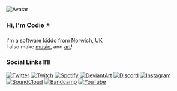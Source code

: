 ![Avatar](https://codie.gg/profile/img/avatar.png)
### Hi, I'm Codie ⭐
I'm a software kiddo from Norwich, UK \
I also make [music](https://soundcloud.com/codieradical), and [art](https://www.deviantart.com/codieradical)!



### Social Links!!1!
[![Twitter](https://codie.gg/profile/img/social/Twitter.png)](https://twitter.com/codieradical)
[![Twitch](https://codie.gg/profile/img/social/Twitch.png)](https://www.twitch.tv/codieradical)
[![Spotify](https://codie.gg/profile/img/social/Spotify.png)](https://open.spotify.com/artist/23QFVBSYU1fwB5160KlqVz)
[![DeviantArt](https://codie.gg/profile/img/social/DeviantArt.png)](https://www.deviantart.com/codieradical)
[![Discord](https://codie.gg/profile/img/social/Discord.png)](https://discord.gg/xuyT7Xm)
[![Instagram](https://codie.gg/profile/img/social/Instagram.png)](https://www.instagram.com/codieradical/)
[![SoundCloud](https://codie.gg/profile/img/social/Soundcloud.png)](https://soundcloud.com/codieradical)
[![Bandcamp](https://codie.gg/profile/img/social/Bandcamp.png)](https://codie.bandcamp.com/)
[![YouTube](https://codie.gg/profile/img/social/YouTube.png)](https://www.youtube.com/channel/UC1roe7lSEOq7VDGYtN2II4w)



<!--
**codieradical/codieradical** is a ✨ _special_ ✨ repository because its `README.md` (this file) appears on your GitHub profile.

Here are some ideas to get you started:

- 🔭 I’m currently working on ...
- 🌱 I’m currently learning ...
- 👯 I’m looking to collaborate on ...
- 🤔 I’m looking for help with ...
- 💬 Ask me about ...
- 📫 How to reach me: ...
- 😄 Pronouns: ...
- ⚡ Fun fact: ...
-->
